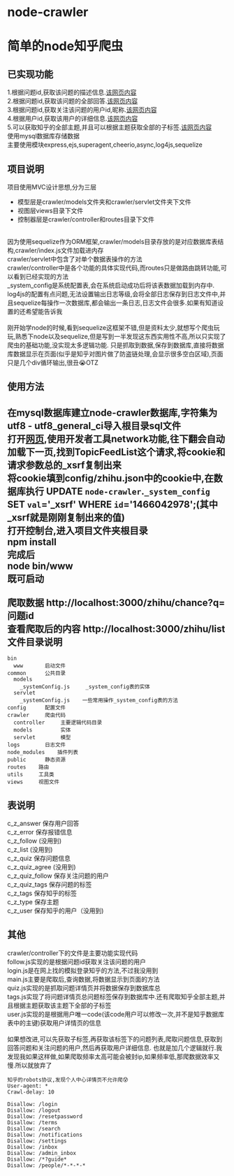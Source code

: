 # node-crawler
# 简单的node知乎爬虫
已实现功能<br>
- 
  1.根据问题id,获取该问题的描述信息.[该网页内容](https://www.zhihu.com/question/26792975)<br>
  2.根据问题id,获取该问题的全部回答.[该网页内容](https://www.zhihu.com/question/26792975)<br>
  3.根据问题id,获取关注该问题的用户id,昵称.[该网页内容](https://www.zhihu.com/question/26792975/followers)<br>
  4.根据用户id,获取该用户的详细信息.[该网页内容](https://www.zhihu.com/people/wo-de-dai-ma-bei-mao-chi-liao/about)<br>
  5.可以获取知乎的全部主题,并且可以根据主题获取全部的子标签.[该网页内容](https://www.zhihu.com/topic)<br>
使用mysql数据库存储数据<br>
主要使用模块express,ejs,superagent,cheerio,async,log4js,sequelize<br>

项目说明
-
项目使用MVC设计思想,分为三层<br>
* 模型层是crawler/models文件夹和crawler/servlet文件夹下文件<br>
* 视图层views目录下文件<br>
* 控制器层是crawler/controller和routes目录下文件<br>
<br>
因为使用sequelize作为ORM框架,crawler/models目录存放的是对应数据库表结构,crawler/index.js文件加载进内存<br>
crawler/servlet中包含了对单个数据表操作的方法<br>
crawler/controller中是各个功能的具体实现代码,而routes只是做路由跳转功能,可以看到已经实现的方法<br>
_system_config是系统配置表,会在系统启动成功后将该表数据加载到内存中.<br>
log4js的配置有点问题,无法设置输出日志等级,会将全部日志保存到日志文件中,并且sequelize每操作一次数据库,都会输出一条日志,日志文件会很多.如果有知道设置的还希望能告诉我<br>
<br>
刚开始学node的时候,看到sequelize这框架不错,但是资料太少,就想写个爬虫玩玩,熟悉下node以及sequelize,但是写到一半发现这东西实用性不高,所以只实现了爬虫的基础功能,没实现太多逻辑功能.
只是抓取到数据,保存到数据库,直接将数据库数据显示在页面(似乎是知乎对图片做了防盗链处理,会显示很多空白区域),页面只是几个div循环输出,很丑😭OTZ


使用方法
-
在mysql数据库建立node-crawler数据库,字符集为utf8 - utf8_general_ci导入根目录sql文件<br>
打开[网页](https://www.zhihu.com/topics),使用开发者工具network功能,往下翻会自动加载下一页,找到TopicFeedList这个请求,将cookie和请求参数总的_xsrf复制出来<br>
将cookie填到config/zhihu.json中的cookie中,在数据库执行
UPDATE `node-crawler`.`_system_config` SET `val`='_xsrf' WHERE `id`='1466042978';(其中_xsrf就是刚刚复制出来的值)<br>
打开控制台,进入项目文件夹根目录<br>npm install<br>完成后<br>node bin/www<br>既可启动<br>
<br>
爬取数据  http://localhost:3000/zhihu/chance?q=问题id<br>
查看爬取后的内容  http://localhost:3000/zhihu/list<br>
文件目录说明
-
```
bin
  www       启动文件
common      公共目录
  models
    _systemConfig.js     _system_config表的实体
  servlet
    _systemConfig.js    一些常用操作_system_config表的方法
config      配置文件
crawler     爬虫代码
  controller     主要逻辑代码目录
  models         实体
  servlet        模型
logs        日志文件
node_modules    插件列表
public      静态资源
routes    路由
utils     工具类
views     视图文件
```
表说明
-
c_z_answer  保存用户回答<br>
c_z_error   保存报错信息<br>
c_z_follow  (没用到)<br>
c_z_list    (没用到)<br>
c_z_quiz    保存问题信息<br>
c_z_quiz_agree  (没用到)<br>
c_z_quiz_follow  保存关注问题的用户<br>
c_z_quiz_tags   保存问题的标签<br>
c_z_tags   保存知乎的标签<br>
c_z_type   保存主题<br>
c_z_user   保存知乎的用户（没用到)<br>


其他
-
crawler/controller下的文件是主要功能实现代码<br>
follow.js实现的是根据问题id获取关注该问题的用户<br>
login.js是在网上找的模拟登录知乎的方法,不过我没用到<br>
main.js主要是爬取后,查询数据,将数据显示到页面的方法<br>
quiz.js实现的是抓取问题详情页并将数据保存到数据库总<br>
tags.js实现了将问题详情页总问题标签保存到数据库中.还有爬取知乎全部主题,并且根据主题获取该主题下全部的子标签<br>
user.js实现的是根据用户唯一code(该code用户可以修改一次,并不是知乎数据库表中的主键)获取用户详情页的信息<br>
<br>
如果想改进,可以先获取子标签,再获取该标签下的问题列表,爬取问题信息,获取到回答问题和关注问题的用户,然后再获取用户详细信息.
也就是加几个逻辑就行.我发现我如果这样做,如果爬取频率太高可能会被封ip,如果频率低,那爬数据效率又慢.所以就放弃了

```
知乎的robots协议,发现个人中心详情页不允许爬😰
User-agent: *
Crawl-delay: 10

Disallow: /login
Disallow: /logout
Disallow: /resetpassword
Disallow: /terms
Disallow: /search
Disallow: /notifications
Disallow: /settings
Disallow: /inbox
Disallow: /admin_inbox
Disallow: /*?guide*
Disallow: /people/*-*-*-*
```
